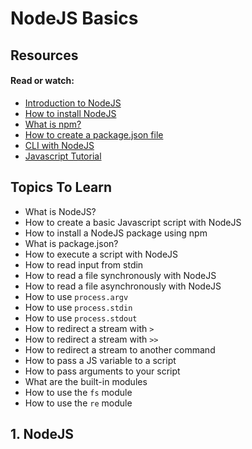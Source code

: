 # NodeJS Basics

## Resources

#### Read or watch:

* [Introduction to NodeJS](https://www.youtube.com/watch?v=doXpW5AD60Q&feature=youtu.be&hd=1)
* [How to install NodeJS](https://nodejs.org/en/download/package-manager/)
* [What is npm?](https://docs.npmjs.com/getting-started/what-is-npm)
* [How to create a package.json file](https://docs.npmjs.com/creating-a-package-json-file)
* [CLI with NodeJS](https://www.youtube.com/watch?v=edOmvng5IQc&feature=youtu.be&hd=1)
* [Javascript Tutorial](https://www.youtube.com/watch?v=vZBCTc9zHtI)


## Topics To Learn

* What is NodeJS?
* How to create a basic Javascript script with NodeJS
* How to install a NodeJS package using npm
* What is package.json?
* How to execute a script with NodeJS
* How to read input from stdin
* How to read a file synchronously with NodeJS
* How to read a file asynchronously with NodeJS
* How to use ```process.argv```
* How to use ```process.stdin```
* How to use ```process.stdout```
* How to redirect a stream with ```>```
* How to redirect a stream with ```>>```
* How to redirect a stream to another command
* How to pass a JS variable to a script
* How to pass arguments to your script
* What are the built-in modules
* How to use the ```fs``` module
* How to use the ```re``` module

## 1. NodeJS

